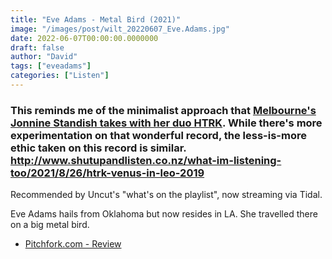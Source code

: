 ```yaml
---
title: "Eve Adams - Metal Bird (2021)"
image: "/images/post/wilt_20220607_Eve.Adams.jpg"
date: 2022-06-07T00:00:00.0000000
draft: false
author: "David"
tags: ["eveadams"]
categories: ["Listen"]
---
```

### This reminds me of the minimalist approach that [Melbourne's Jonnine Standish takes with her duo HTRK](http://www.shutupandlisten.co.nz/what-im-listening-too/2021/8/26/htrk-venus-in-leo-2019). While there's more experimentation on that wonderful record, the less-is-more ethic taken on this record is similar. http://www.shutupandlisten.co.nz/what-im-listening-too/2021/8/26/htrk-venus-in-leo-2019

 Recommended by Uncut's "what's on the playlist", now streaming via Tidal.

 Eve Adams hails from Oklahoma but now resides in LA. She travelled there on a big metal bird.

-  [Pitchfork.com - Review](https://pitchfork.com/reviews/albums/eve-adams-metal-bird/)